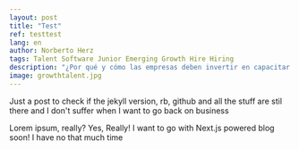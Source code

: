 ```yaml
---
layout: post
title: "Test"
ref: testtest
lang: en
author: Norberto Herz
tags: Talent Software Junior Emerging Growth Hire Hiring
description: "¿Por qué y cómo las empresas deben invertir en capacitar nuevos talentos en la industria del software?"
image: growthtalent.jpg
---
```


Just a post to check if the jekyll version, rb, github and all the stuff are stil there and I don't suffer when I want to go back on business

<!--MORE-->

Lorem ipsum, really? Yes, Really!
I want to go with Next.js powered blog soon! I have no that much time